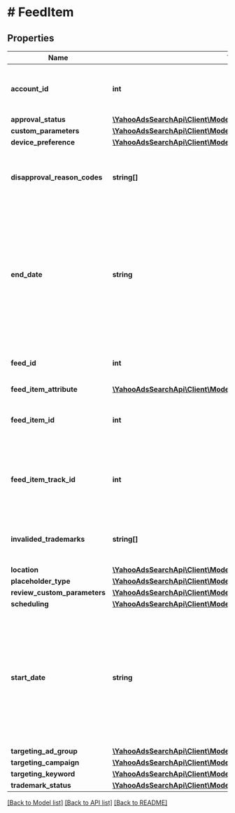 # # FeedItem

## Properties

Name | Type | Description | Notes
------------ | ------------- | ------------- | -------------
**account_id** | **int** | &lt;ja&gt;アカウントIDです。&lt;/ja&gt;&lt;br&gt;&lt;en&gt;Account ID&lt;/en&gt; | [optional] 
**approval_status** | [**\YahooAdsSearchApi\Client\Model\FeedItemServiceApprovalStatus**](FeedItemServiceApprovalStatus.md) |  | [optional] 
**custom_parameters** | [**\YahooAdsSearchApi\Client\Model\FeedItemServiceCustomParameters**](FeedItemServiceCustomParameters.md) |  | [optional] 
**device_preference** | [**\YahooAdsSearchApi\Client\Model\FeedItemServiceDevicePreference**](FeedItemServiceDevicePreference.md) |  | [optional] 
**disapproval_reason_codes** | **string[]** | &lt;ja&gt;審査否認理由です。&lt;/ja&gt;&lt;br&gt;&lt;en&gt;Reject reason on editorial review&lt;/en&gt; | [optional] 
**end_date** | **string** | &lt;ja&gt;配信終了日です。&lt;br&gt;※空で設定すると、既存の配信終了日は削除されます。&lt;/ja&gt;&lt;br&gt;&lt;en&gt;End date of ad display&lt;br&gt;∗On setting blank, existing end date of ad display will be deleted&lt;/en&gt; | [optional] 
**feed_id** | **int** | &lt;ja&gt;フィードIDです。&lt;/ja&gt;&lt;br&gt;&lt;en&gt;Feed ID&lt;/en&gt; | [optional] 
**feed_item_attribute** | [**\YahooAdsSearchApi\Client\Model\FeedItemServiceAttribute[]**](FeedItemServiceAttribute.md) |  | [optional] 
**feed_item_id** | **int** | &lt;ja&gt;フィードアイテムIDです。&lt;/ja&gt;&lt;br&gt;&lt;en&gt;Feed Item ID&lt;/en&gt; | [optional] 
**feed_item_track_id** | **int** | &lt;ja&gt;トラッキング用フィードアイテムIDです。&lt;/ja&gt;&lt;br&gt;&lt;en&gt;Feed Item ID for tracking&lt;/en&gt; | [optional] 
**invalided_trademarks** | **string[]** | &lt;ja&gt;制限された商標&lt;/ja&gt;&lt;br&gt;&lt;en&gt;Invalided trademarks.&lt;/en&gt; | [optional] 
**location** | [**\YahooAdsSearchApi\Client\Model\FeedItemServiceLocation**](FeedItemServiceLocation.md) |  | [optional] 
**placeholder_type** | [**\YahooAdsSearchApi\Client\Model\FeedItemServicePlaceholderType**](FeedItemServicePlaceholderType.md) |  | [optional] 
**review_custom_parameters** | [**\YahooAdsSearchApi\Client\Model\FeedItemServiceCustomParameters**](FeedItemServiceCustomParameters.md) |  | [optional] 
**scheduling** | [**\YahooAdsSearchApi\Client\Model\FeedItemServiceScheduling**](FeedItemServiceScheduling.md) |  | [optional] 
**start_date** | **string** | &lt;ja&gt;配信開始日です。&lt;br&gt;※空で設定すると、既存の配信開始日は削除されます。&lt;/ja&gt;&lt;br&gt;&lt;en&gt;Start date of ad display&lt;br&gt;∗On setting blank, existing start date of ad display will be deleted&lt;/en&gt; | [optional] 
**targeting_ad_group** | [**\YahooAdsSearchApi\Client\Model\FeedItemServiceTargetingAdGroup**](FeedItemServiceTargetingAdGroup.md) |  | [optional] 
**targeting_campaign** | [**\YahooAdsSearchApi\Client\Model\FeedItemServiceTargetingCampaign**](FeedItemServiceTargetingCampaign.md) |  | [optional] 
**targeting_keyword** | [**\YahooAdsSearchApi\Client\Model\FeedItemServiceTargetingKeyword**](FeedItemServiceTargetingKeyword.md) |  | [optional] 
**trademark_status** | [**\YahooAdsSearchApi\Client\Model\FeedItemServiceTrademarkStatus**](FeedItemServiceTrademarkStatus.md) |  | [optional] 

[[Back to Model list]](../../README.md#documentation-for-models) [[Back to API list]](../../README.md#documentation-for-api-endpoints) [[Back to README]](../../README.md)


